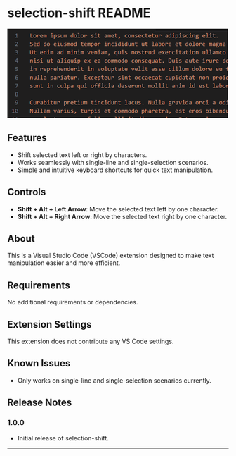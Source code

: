 # selection-shift README

![Demo](images/SelectionShiftExample.gif)

## Features
* Shift selected text left or right by characters.
* Works seamlessly with single-line and single-selection scenarios.
* Simple and intuitive keyboard shortcuts for quick text manipulation.

## Controls
* **Shift + Alt + Left Arrow**: Move the selected text left by one character.
* **Shift + Alt + Right Arrow**: Move the selected text right by one character.

## About
This is a Visual Studio Code (VSCode) extension designed to make text manipulation easier and more efficient.

## Requirements
No additional requirements or dependencies.

## Extension Settings
This extension does not contribute any VS Code settings.

## Known Issues
* Only works on single-line and single-selection scenarios currently.

## Release Notes

### 1.0.0
* Initial release of selection-shift.

---
